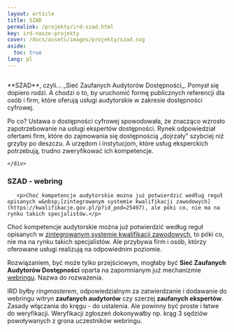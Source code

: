 ```yaml
---
layout: article
title: SZAD
permalink: /projekty/ird-szad.html
key: ird-nasze-projekty
cover: /docs/assets/images/projekty/szad.svg
aside:
  toc: true
lang: pl  
---
```


<div class="item">
  <div class="item__image">
    <img class="image image--lg" src="../docs/assets/images/projekty/szad.svg" alt=""/>
  </div>
  <div class="item__content">
     <div class="item__description">
       <p>**SZAD**, czyli&hellip; _Sieć Zaufanych Audytorów Dostępności_. Pomysł się dopiero rodzi. A chodzi o to, by uruchomić formę publicznych referencji dla osób i&nbsp;firm, które oferują usługi audytorskie w zakresie dostępności cyfrowej.</p>
	   <p>Po co? Ustawa o dostępności cyfrowej spowodowała, że znacząco wzrosło zapotrzebowanie na usługi ekspertów dostępności. Rynek odpowiedział ofertami firm, które do zajmowania się dostępnością „dojrzały” szybciej niż grzyby po deszczu. A urzędom i instytucjom, które usług eksperckich potrzebują, trudno zweryfikować ich kompetencje.</p>
	   
    </div>
  </div>
</div>



<!--more-->


### SZAD - webring
       <p>Choć kompetencje audytorskie można już potwierdzić według reguł opisanych w&nbsp;[zintegrowanym systemie kwalifikacji zawodowych](https://kwalifikacje.gov.pl/p?id_pod=25497), ale póki co, nie ma na rynku takich specjalistów.</p>  

Choć kompetencje audytorskie można już potwierdzić według reguł opisanych w&nbsp;[zintegrowanym systemie kwalifikacji zawodowych](https://kwalifikacje.gov.pl/p?id_pod=25497), to póki co, nie ma na rynku takich specjalistów. Ale przybywa firm i osób, którzy oferowane usługi realizują na odpowiednim poziomie. 

Rozwiązaniem, być może tylko przejściowym, mogłaby być **Sieć Zaufanych Audytorów Dostępności** oparta na zapomnianym już mechanizmie [webringu](https://pl.wikipedia.org/wiki/Webring). Nazwa do rozważenia. 

IRD byłby _ringmasterem_, odpowiedzialnym za zatwierdzanie i dodawanie do webringu witryn **zaufanych audytorów** czy szerzej **zaufanych ekspertów**. Zasady włączania do kręgu - do ustalenia. Ale powinny być proste i łatwe do weryfikacji. Weryfikacji zgłoszeń dokonywałby np. krąg 3 sędziów powoływanych z grona uczestników webringu.      

<!-- Uczestnictwo w **SZAD** byłoby poświadczeniem przez innych uczdestników IRD, że uczestnik webringu  -->






